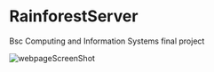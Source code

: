 # RainforestServer
Bsc Computing and Information Systems final project

![webpageScreenShot](https://user-images.githubusercontent.com/45234288/97469530-6c441500-193e-11eb-9ac9-9cbef434d8b8.png)
